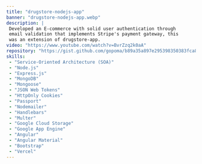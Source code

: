 ```yaml
---
title: "drugstore-nodejs-app"
banner: "drugstore-nodejs-app.webp"
description: |
 Developed an E-commerce with solid user authentication through
 email validation that implements Stripe's payment gateway, this
 was an extension of drugstore-app.
video: "https://www.youtube.com/watch?v=BvrZzq2k0aA"
repository: "https://gist.github.com/gopoma/b89a35a897e295398350383fca8f8e25"
skills:
 - "Service-Oriented Architecture (SOA)"
 - "Node.js"
 - "Express.js"
 - "MongoDB"
 - "Mongoose"
 - "JSON Web Tokens"
 - "HttpOnly Cookies"
 - "Passport"
 - "Nodemailer"
 - "Handlebars"
 - "Multer"
 - "Google Cloud Storage"
 - "Google App Engine"
 - "Angular"
 - "Angular Material"
 - "Bootstrap"
 - "Vercel"
---
```

